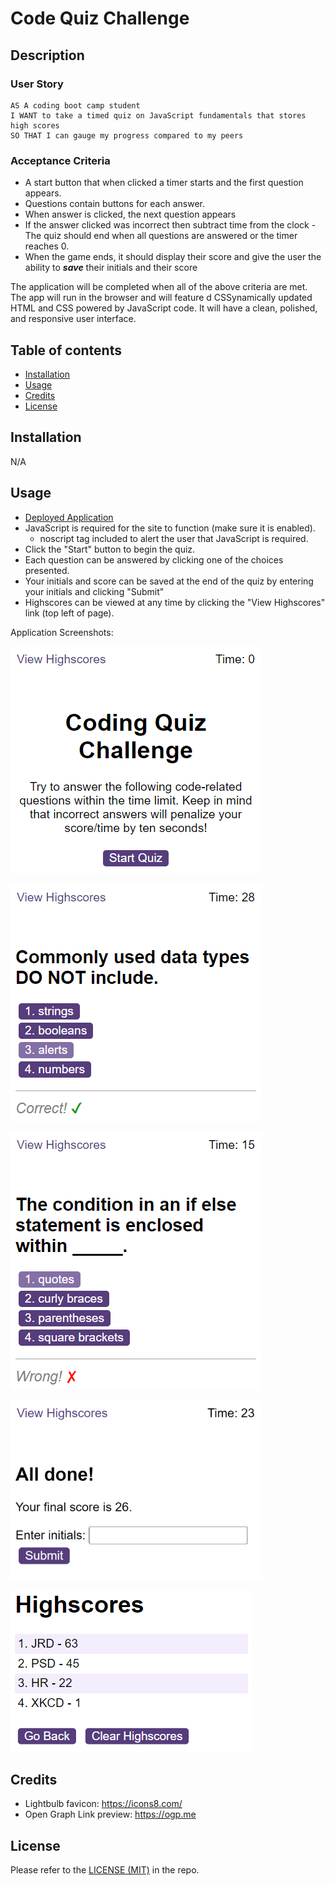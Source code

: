 # Code Quiz Challenge

## Description

### User Story

```
AS A coding boot camp student
I WANT to take a timed quiz on JavaScript fundamentals that stores high scores
SO THAT I can gauge my progress compared to my peers
```

### Acceptance Criteria
- A start button that when clicked a timer starts and the first question appears.
 - Questions contain buttons for each answer. 
 - When answer is clicked, the next question appears 
 - If the answer clicked was incorrect then subtract time from the clock
-The quiz should end when all questions are answered or the timer reaches 0.
 - When the game ends, it should display their score and give the user the ability to ***save*** their initials and their score

The application will be completed when all of the above criteria are met. The app will run in the browser and will feature d CSSynamically updated HTML and CSS powered by JavaScript code. It will have a clean, polished, and responsive user interface.

## Table of contents
- [Installation](#installation)
- [Usage](#usage)
- [Credits](#credits)
- [License](#license)

## Installation
N/A

## Usage
- [Deployed Application](https://trunten.github.io/ubbc-code-quiz/)
- JavaScript is required for the site to function (make sure it is enabled).
    - noscript tag included to alert the user that JavaScript is required.
- Click the "Start" button to begin the quiz.
- Each question can be answered by clicking one of the choices presented.
- Your initials and score can be saved at the end of the quiz by entering your initials and clicking "Submit"
- Highscores can be viewed at any time by clicking the "View Highscores" link (top left of page).

Application Screenshots:

[![Application Screenshot](./assets/images/screenshot-1.png)](https://trunten.github.io/ubbc-code-quiz/)

[![Application Screenshot](./assets/images/screenshot-2.png)](https://trunten.github.io/ubbc-code-quiz/)

[![Application Screenshot](./assets/images/screenshot-3.png)](https://trunten.github.io/ubbc-code-quiz/)

[![Application Screenshot](./assets/images/screenshot-4.png)](https://trunten.github.io/ubbc-code-quiz/)

[![Application Screenshot](./assets/images/screenshot-6.png)](https://trunten.github.io/ubbc-code-quiz/)


## Credits
- Lightbulb favicon: https://icons8.com/
- Open Graph Link preview: https://ogp.me

## License
Please refer to the [LICENSE (MIT)](LICENSE) in the repo.
